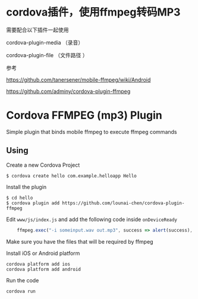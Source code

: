 # cordova插件，使用ffmpeg转码MP3

需要配合以下插件一起使用

cordova-plugin-media （录音）

cordova-plugin-file （文件路径 ）


参考

https://github.com/tanersener/mobile-ffmpeg/wiki/Android

https://github.com/adminy/cordova-plugin-ffmpeg

# Cordova FFMPEG (mp3) Plugin

Simple plugin that binds mobile ffmpeg to execute ffmpeg commands

## Using

Create a new Cordova Project

    $ cordova create hello com.example.helloapp Hello
    
Install the plugin

    $ cd hello
    $ cordova plugin add https://github.com/lounai-chen/cordova-plugin-ffmpeg
    

Edit `www/js/index.js` and add the following code inside `onDeviceReady`

```js
    ffmpeg.exec("-i someinput.wav out.mp3", success => alert(success), failure => alert(failure));
```

Make sure you have the files that will be required by ffmpeg

Install iOS or Android platform

    cordova platform add ios
    cordova platform add android
    
Run the code

    cordova run
